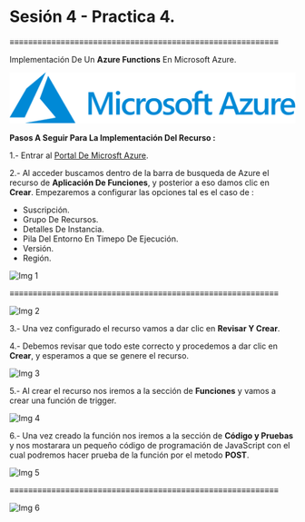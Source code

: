 # Sesión  4 - Practica 4.
≡≡≡≡≡≡≡≡≡≡≡≡≡≡≡≡≡≡≡≡≡≡≡≡≡≡≡≡≡≡≡≡≡≡≡≡≡≡≡≡≡≡≡≡≡≡≡≡≡≡≡≡≡≡≡≡≡≡

Implementación De Un **Azure Functions** En Microsoft Azure. 

![Logo De Microsft Azure](https://github.com/Alejandro-190107/Microsoft-Azure-Practices/blob/main/Creation-Machine-Virtual/img/logo-MA.png)

**Pasos A Seguir Para La Implementación Del Recurso :**

1.- Entrar al [Portal De Microsft Azure](https://portal.azure.com).

2.- Al acceder buscamos dentro de la barra de busqueda de Azure el recurso de **Aplicación De Funciones**, y posterior a eso damos clic en **Crear**. Empezaremos a configurar las opciones tal es el caso de :

- Suscripción.
- Grupo De Recursos.
- Detalles De Instancia.
- Pila  Del Entorno En Timepo De Ejecución.
- Versión.
- Región.


![Img 1]()

≡≡≡≡≡≡≡≡≡≡≡≡≡≡≡≡≡≡≡≡≡≡≡≡≡≡≡≡≡≡≡≡≡≡≡≡≡≡≡≡≡≡≡≡≡≡≡≡≡≡≡≡≡≡≡≡≡≡

![Img 2]()

3.- Una vez configurado el recurso vamos a dar clic en **Revisar Y Crear**. 

4.- Debemos revisar que todo este correcto y procedemos a dar clic en **Crear**, y esperamos a que se genere el recurso. 

![Img 3]()

5.- Al crear el recurso nos iremos a la sección de **Funciones** y vamos a crear una función de trigger.

![Img 4]()

6.- Una vez creado la función nos iremos a la sección de **Código y Pruebas** y nos mostarara un pequeño código de programación de JavaScript con el cual podremos hacer prueba de la función por el metodo **POST**. 

![Img 5]()

≡≡≡≡≡≡≡≡≡≡≡≡≡≡≡≡≡≡≡≡≡≡≡≡≡≡≡≡≡≡≡≡≡≡≡≡≡≡≡≡≡≡≡≡≡≡≡≡≡≡≡≡≡≡≡≡≡≡

![Img 6]()
